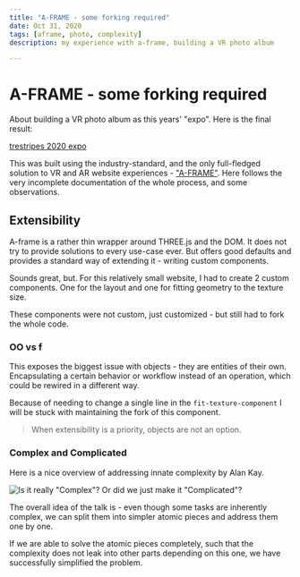 ```yaml
---
title: "A-FRAME - some forking required"
date: Oct 31, 2020
tags: [aframe, photo, complexity]
description: my experience with a-frame, building a VR photo album

---
```


# A-FRAME - some forking required

About building a VR photo album as this years' "expo".
Here is the final result:

[trestripes 2020 expo](https://expo.trestripes.com/2020/index.html)

This was built using the industry-standard, and the only full-fledged
solution to VR and AR website experiences - ["A-FRAME"](https://aframe.io/).
Here follows the very incomplete documentation of the whole process, and
some observations.

## Extensibility

A-frame is a rather thin wrapper around THREE.js and the DOM. It does
not try to provide solutions to every use-case ever. But offers good
defaults and provides a standard way of extending it - writing custom
components.

Sounds great, but.
For this relatively small website, I had to create 2 custom components.
One for the layout and one for fitting geometry to the texture size.

These components were not custom, just customized - but still had to
fork the whole code.

### OO vs f

This exposes the biggest issue with objects - they are entities of their
own. Encapsulating a certain behavior or workflow instead of an
operation, which could be rewired in a different way.

Because of needing to change a single line in the
`fit-texture-component` I will be stuck with maintaining the fork of
this component.

> When extensibility is a priority, objects are not an option.

### Complex and Complicated

Here is a nice overview of addressing innate complexity by Alan Kay.

![Is it really "Complex"? Or did we just make it "Complicated"?](https://www.youtube.com/watch?v=ubaX1Smg6pY)

The overall idea of the talk is - even though some tasks are inherently
complex, we can split them into simpler atomic pieces and address them
one by one.

If we are able to solve the atomic pieces completely, such that the
complexity does not leak into other parts depending on this one, we have
successfully simplified the problem.
